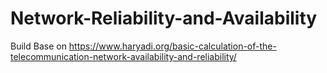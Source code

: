 # Network-Reliability-and-Availability
Build Base on https://www.haryadi.org/basic-calculation-of-the-telecommunication-network-availability-and-reliability/
